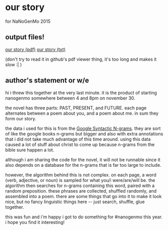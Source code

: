 # our story
for NaNoGenMo 2015

## output files!
[our story (pdf)](https://github.com/thricedotted/ourstory/blob/master/our_story.pdf)
[our story (txt)](https://github.com/thricedotted/ourstory/blob/master/our_story.txt)

(don't try to read it in github's pdf viewer thing, it's too long and makes it slow :| )

## author's statement or w/e
hi i threw this together at the very last minute. it is the product of starting nanogenmo somewhere between 4 and 8pm on november 30.

the novel has three parts: PAST, PRESENT, and FUTURE. each page alternates between a poem about you, and a poem about me. in sum they form our story.

the data i used for this is from the [Google Syntactic N-grams](http://googleresearch.blogspot.com/2013/05/syntactic-ngrams-over-time.html). they are sort of like the google books n-grams but bigger and also with extra annotations that i did not take much advantage of this time around. using this data caused a lot of stuff about christ to come up because n-grams from the bible sure happen a lot.

although i am sharing the code for the novel, it will not be runnable since it also depends on a database for the n-grams that is far too large to include.

however, the algorithm behind this is not complex. on each page, a word (verb, adjective, or noun) is sampled for what you/i were/are/will be. the algorithm then searches for n-grams containing this word, paired with a random preposition. these phrases are collected, shuffled randomly, and assembled into a poem. there are some things that go into it to make it look nice, but no fancy linguistic things here -- just search, shuffle, glue together.

this was fun and i'm happy i got to do something for #nanogenmo this year. i hope you find it interesting!
